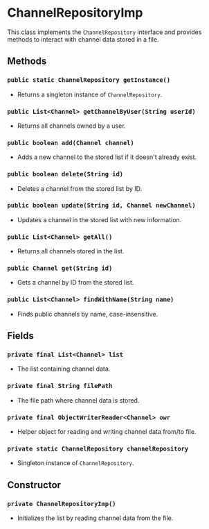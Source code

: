 # ChannelRepositoryImp

This class implements the `ChannelRepository` interface and provides methods to interact with channel data stored in a file.

## Methods

### `public static ChannelRepository getInstance()`

- Returns a singleton instance of `ChannelRepository`.

### `public List<Channel> getChannelByUser(String userId)`

- Returns all channels owned by a user.

### `public boolean add(Channel channel)`

- Adds a new channel to the stored list if it doesn't already exist.

### `public boolean delete(String id)`

- Deletes a channel from the stored list by ID.

### `public boolean update(String id, Channel newChannel)`

- Updates a channel in the stored list with new information.

### `public List<Channel> getAll()`

- Returns all channels stored in the list.

### `public Channel get(String id)`

- Gets a channel by ID from the stored list.

### `public List<Channel> findWithName(String name)`

- Finds public channels by name, case-insensitive.

## Fields

### `private final List<Channel> list`

- The list containing channel data.

### `private final String filePath`

- The file path where channel data is stored.

### `private final ObjectWriterReader<Channel> owr`

- Helper object for reading and writing channel data from/to file.

### `private static ChannelRepository channelRepository`

- Singleton instance of `ChannelRepository`.

## Constructor

### `private ChannelRepositoryImp()`

- Initializes the list by reading channel data from the file.

